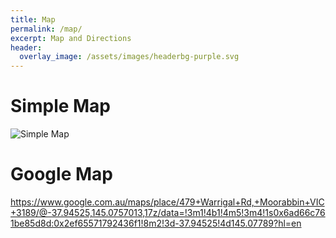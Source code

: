 ```yaml
---
title: Map
permalink: /map/
excerpt: Map and Directions
header:
  overlay_image: /assets/images/headerbg-purple.svg
---
```


# Simple Map

![Simple Map](http://www.melbpc.org.au/media/161955/melbpc-hq-map-878x955.png?width=511&height=556)


# Google Map
https://www.google.com.au/maps/place/479+Warrigal+Rd,+Moorabbin+VIC+3189/@-37.94525,145.0757013,17z/data=!3m1!4b1!4m5!3m4!1s0x6ad66c761be85d8d:0x2ef65571792436f1!8m2!3d-37.94525!4d145.07789?hl=en




